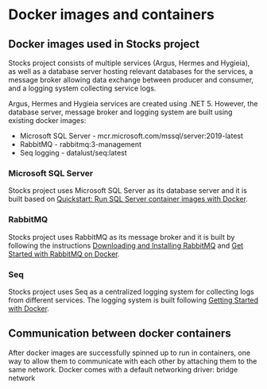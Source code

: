 # Docker images and containers
## Docker images used in Stocks project
Stocks project consists of multiple services (Argus, Hermes and Hygieia), as well as a database server hosting relevant databases for the services, a message broker allowing data exchange between producer and consumer, and a logging system collecting service logs.

Argus, Hermes and Hygieia services are created using .NET 5. However, the database server, message broker and logging system are built using existing docker images:
* Microsoft SQL Server - mcr.microsoft.com/mssql/server:2019-latest
* RabbitMQ - rabbitmq:3-management
* Seq logging - datalust/seq:latest
### Microsoft SQL Server
Stocks project uses Microsoft SQL Server as its database server and it is built based on [Quickstart: Run SQL Server container images with Docker](https://docs.microsoft.com/en-us/sql/linux/quickstart-install-connect-docker?view=sql-server-ver15&pivots=cs1-bash).
### RabbitMQ
Stocks project uses RabbitMQ as its message broker and it is built by following the instructions [Downloading and Installing RabbitMQ](https://www.rabbitmq.com/download.html) and [Get Started with RabbitMQ on Docker](https://codeburst.io/get-started-with-rabbitmq-on-docker-4428d7f6e46b).
### Seq
Stocks project uses Seq as a centralized logging system for collecting logs from different services. The logging system is built following [Getting Started with Docker](https://docs.datalust.co/docs/getting-started-with-docker).
## Communication between docker containers
After docker images are successfully spinned up to run in containers, one way to allow them to communicate with each other by attaching them to the same network. Docker comes with a default networking driver: bridge network
